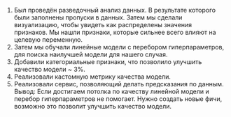 
1. Был проведён разведочный анализ данных. 
В результате которого были заполнены пропуски в данных.
Затем мы сделали визуализацию, чтобы увидеть как распределены значения признаков.
Мы нашли признаки, которые сильнее всего влияют на целевую переменную.
2. Затем мы обучали линейные модели с перебором гиперпараметров, для поиска наилучшей модели для нашего случая.
3. Добавили категориальные признаки, что позволило улучшить качество модели ~ 3%.
4. Реализовали кастомную метрику качества модели.
5. Реализовали сервис, позволяющий делать предсказания по данным.
Вывод: Если достигаем потолка по качеству линейной модели и перебор гиперпараметров не помогает.
Нужно создать новые фичи, возможно это позволит улучшить качество модели.